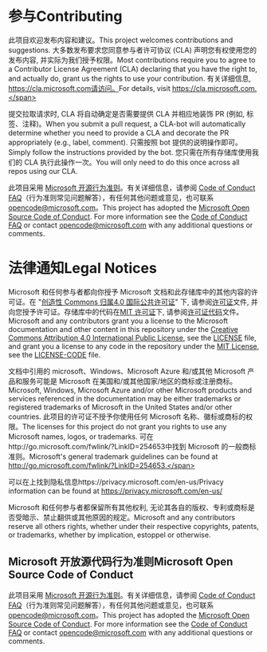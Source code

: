 # <a name="contributing"></a><span data-ttu-id="86a06-101">参与</span><span class="sxs-lookup"><span data-stu-id="86a06-101">Contributing</span></span>

<span data-ttu-id="86a06-102">此项目欢迎发布内容和建议。</span><span class="sxs-lookup"><span data-stu-id="86a06-102">This project welcomes contributions and suggestions.</span></span>  <span data-ttu-id="86a06-103">大多数发布要求您同意参与者许可协议 (CLA) 声明您有权使用您的发布内容, 并实际为我们授予权限。</span><span class="sxs-lookup"><span data-stu-id="86a06-103">Most contributions require you to agree to a Contributor License Agreement (CLA) declaring that you have the right to, and actually do, grant us the rights to use your contribution.</span></span> <span data-ttu-id="86a06-104">有关详细信息, https://cla.microsoft.com请访问。</span><span class="sxs-lookup"><span data-stu-id="86a06-104">For details, visit https://cla.microsoft.com.</span></span>

<span data-ttu-id="86a06-105">提交拉取请求时, CLA 将自动确定是否需要提供 CLA 并相应地装饰 PR (例如, 标签、注释)。</span><span class="sxs-lookup"><span data-stu-id="86a06-105">When you submit a pull request, a CLA-bot will automatically determine whether you need to provide a CLA and decorate the PR appropriately (e.g., label, comment).</span></span> <span data-ttu-id="86a06-106">只需按照 bot 提供的说明操作即可。</span><span class="sxs-lookup"><span data-stu-id="86a06-106">Simply follow the instructions provided by the bot.</span></span> <span data-ttu-id="86a06-107">您只需在所有存储库使用我们的 CLA 执行此操作一次。</span><span class="sxs-lookup"><span data-stu-id="86a06-107">You will only need to do this once across all repos using our CLA.</span></span>

<span data-ttu-id="86a06-p103">此项目采用 [Microsoft 开源行为准则](https://opensource.microsoft.com/codeofconduct/)。有关详细信息，请参阅 [Code of Conduct FAQ](https://opensource.microsoft.com/codeofconduct/faq/)（行为准则常见问题解答），有任何其他问题或意见，也可联系 [opencode@microsoft.com](mailto:opencode@microsoft.com)。</span><span class="sxs-lookup"><span data-stu-id="86a06-p103">This project has adopted the [Microsoft Open Source Code of Conduct](https://opensource.microsoft.com/codeofconduct/). For more information see the [Code of Conduct FAQ](https://opensource.microsoft.com/codeofconduct/faq/) or contact [opencode@microsoft.com](mailto:opencode@microsoft.com) with any additional questions or comments.</span></span>

# <a name="legal-notices"></a><span data-ttu-id="86a06-110">法律通知</span><span class="sxs-lookup"><span data-stu-id="86a06-110">Legal Notices</span></span>

<span data-ttu-id="86a06-111">Microsoft 和任何参与者都向你授予 Microsoft 文档和此存储库中的其他内容的许可证。在 "[创造性 Commons 归属4.0 国际公共许可证](https://creativecommons.org/licenses/by/4.0/legalcode)" 下, 请参阅[许可证](LICENSE)文件, 并向您授予许可证。存储库中的代码在[MIT 许可证](https://opensource.org/licenses/MIT)下, 请参阅[许可证代码](LICENSE-CODE)文件。</span><span class="sxs-lookup"><span data-stu-id="86a06-111">Microsoft and any contributors grant you a license to the Microsoft documentation and other content in this repository under the [Creative Commons Attribution 4.0 International Public License](https://creativecommons.org/licenses/by/4.0/legalcode), see the [LICENSE](LICENSE) file, and grant you a license to any code in the repository under the [MIT License](https://opensource.org/licenses/MIT), see the [LICENSE-CODE](LICENSE-CODE) file.</span></span>

<span data-ttu-id="86a06-112">文档中引用的 microsoft、Windows、Microsoft Azure 和/或其他 Microsoft 产品和服务可能是 Microsoft 在美国和/或其他国家/地区的商标或注册商标。</span><span class="sxs-lookup"><span data-stu-id="86a06-112">Microsoft, Windows, Microsoft Azure and/or other Microsoft products and services referenced in the documentation may be either trademarks or registered trademarks of Microsoft in the United States and/or other countries.</span></span>
<span data-ttu-id="86a06-113">此项目的许可证不授予你使用任何 Microsoft 名称、徽标或商标的权限。</span><span class="sxs-lookup"><span data-stu-id="86a06-113">The licenses for this project do not grant you rights to use any Microsoft names, logos, or trademarks.</span></span>
<span data-ttu-id="86a06-114">可在http://go.microsoft.com/fwlink/?LinkID=254653中找到 Microsoft 的一般商标准则。</span><span class="sxs-lookup"><span data-stu-id="86a06-114">Microsoft's general trademark guidelines can be found at http://go.microsoft.com/fwlink/?LinkID=254653.</span></span>

<span data-ttu-id="86a06-115">可以在上找到隐私信息https://privacy.microsoft.com/en-us/</span><span class="sxs-lookup"><span data-stu-id="86a06-115">Privacy information can be found at https://privacy.microsoft.com/en-us/</span></span>

<span data-ttu-id="86a06-116">Microsoft 和任何参与者都保留所有其他权利, 无论其各自的版权、专利或商标是否受暗示、禁止翻供或其他原因的规定。</span><span class="sxs-lookup"><span data-stu-id="86a06-116">Microsoft and any contributors reserve all others rights, whether under their respective copyrights, patents, or trademarks, whether by implication, estoppel or otherwise.</span></span>

## <a name="microsoft-open-source-code-of-conduct"></a><span data-ttu-id="86a06-117">Microsoft 开放源代码行为准则</span><span class="sxs-lookup"><span data-stu-id="86a06-117">Microsoft Open Source Code of Conduct</span></span>
<span data-ttu-id="86a06-p105">此项目采用 [Microsoft 开源行为准则](https://opensource.microsoft.com/codeofconduct/)。有关详细信息，请参阅 [Code of Conduct FAQ](https://opensource.microsoft.com/codeofconduct/faq/)（行为准则常见问题解答），有任何其他问题或意见，也可联系 [opencode@microsoft.com](mailto:opencode@microsoft.com)。</span><span class="sxs-lookup"><span data-stu-id="86a06-p105">This project has adopted the [Microsoft Open Source Code of Conduct](https://opensource.microsoft.com/codeofconduct/). For more information see the [Code of Conduct FAQ](https://opensource.microsoft.com/codeofconduct/faq/) or contact [opencode@microsoft.com](mailto:opencode@microsoft.com) with any additional questions or comments.</span></span>
